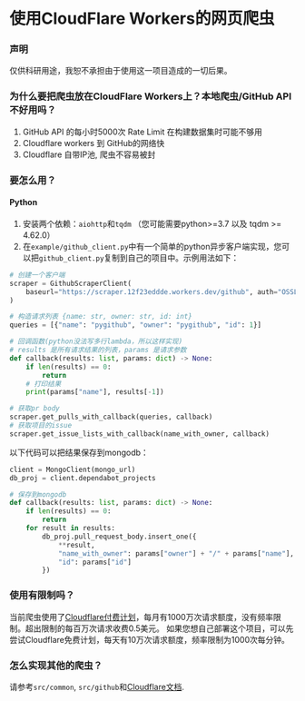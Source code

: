 # 使用CloudFlare Workers的网页爬虫

### 声明

仅供科研用途，我恕不承担由于使用这一项目造成的一切后果。

### 为什么要把爬虫放在CloudFlare Workers上？本地爬虫/GitHub API不好用吗？

1. GitHub API 的每小时5000次 Rate Limit 在构建数据集时可能不够用
2. Cloudflare workers 到 GitHub的网络快
3. Cloudflare 自带IP池, 爬虫不容易被封

### 要怎么用？

#### Python

1. 安装两个依赖：`aiohttp`和`tqdm` （您可能需要python>=3.7 以及 tqdm >= 4.62.0）
2. 在`example/github_client.py`中有一个简单的python异步客户端实现，您可以把`github_client.py`复制到自己的项目中。示例用法如下：
  ```python
  # 创建一个客户端
  scraper = GithubScraperClient(
      baseurl="https://scraper.12f23eddde.workers.dev/github", auth="OSSLab@PKU"
  )
  
  # 构造请求列表 {name: str, owner: str, id: int}
  queries = [{"name": "pygithub", "owner": "pygithub", "id": 1}]
  
  # 回调函数(python没法写多行lambda，所以这样实现)
  # results 是所有请求结果的列表，params 是请求参数
  def callback(results: list, params: dict) -> None:
      if len(results) == 0:
          return
      # 打印结果
      print(params["name"], results[-1])

  # 获取pr body
  scraper.get_pulls_with_callback(queries, callback)
  # 获取项目的issue
  scraper.get_issue_lists_with_callback(name_with_owner, callback)
  ```
  
  以下代码可以把结果保存到mongodb：
  
  ```python
  client = MongoClient(mongo_url)
  db_proj = client.dependabot_projects
  
  # 保存到mongodb
  def callback(results: list, params: dict) -> None:
      if len(results) == 0:
          return
      for result in results:
          db_proj.pull_request_body.insert_one({
              **result,
              "name_with_owner": params["owner"] + "/" + params["name"],
              "id": params["id"]
          })
  ```
  
### 使用有限制吗？

当前爬虫使用了[Cloudflare付费计划](https://developers.cloudflare.com/workers/platform/pricing)，每月有1000万次请求额度，没有频率限制。超出限制的每百万次请求收费0.5美元。
如果您想自己部署这个项目，可以先尝试Cloudflare免费计划，每天有10万次请求额度，频率限制为1000次每分钟。


### 怎么实现其他的爬虫？

请参考`src/common`, `src/github`和[Cloudflare文档](https://developers.cloudflare.com/workers/).

